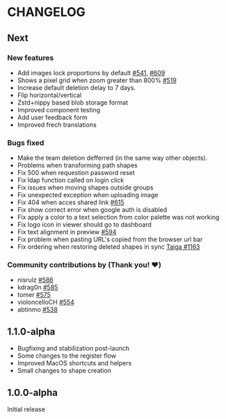 # CHANGELOG #

## Next

### New features

- Add images lock proportions by default [#541](https://github.com/penpot/penpot/discussions/541), [#609](https://github.com/penpot/penpot/issues/609)
- Shows a pixel grid when zoom greater than 800% [#519](https://github.com/penpot/penpot/discussions/519)
- Increase default deletion delay to 7 days.
- Flip horizontal/vertical
- Zstd+nippy based blob storage format
- Improved component testing
- Add user feedback form
- Improved frech translations

### Bugs fixed

- Make the team deletion defferred (in the same way other objects).
- Problems when transforming path shapes
- Fix 500 when requestion password reset
- Fix ldap function called on login click
- Fix issues when moving shapes outside groups
- Fix unexpected exception when uploading image
- Fix 404 when acces shared link [#615](https://github.com/penpot/penpot/issues/615)
- Fix show correct error when google auth is disabled
- Fix apply a color to a text selection from color palette was not working
- Fix logo icon in viewer should go to dashboard
- Fix text alignment in preview [#594](https://github.com/penpot/penpot/issues/594)
- Fix problem when pasting URL's copied from the browser url bar
- Fix ordering when restoring deleted shapes in sync [Taiga #1163](https://tree.taiga.io/project/penpot/issue/1163)

### Community contributions by (Thank you! :heart:)

- nisrulz [#586](https://github.com/penpot/penpot/pull/586)
- kdrag0n [#585](https://github.com/penpot/penpot/pull/585)
- tomer [#575](https://github.com/penpot/penpot/pull/575)
- violoncelloCH [#554](https://github.com/penpot/penpot/pull/554)
- abtinmo [#538](https://github.com/penpot/penpot/pull/538)

## 1.1.0-alpha

- Bugfixing and stabilization post-launch
- Some changes to the register flow
- Improved MacOS shortcuts and helpers
- Small changes to shape creation


## 1.0.0-alpha

Initial release
